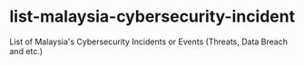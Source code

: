 # list-malaysia-cybersecurity-incident
List of Malaysia's Cybersecurity Incidents or Events (Threats, Data Breach and etc.)

